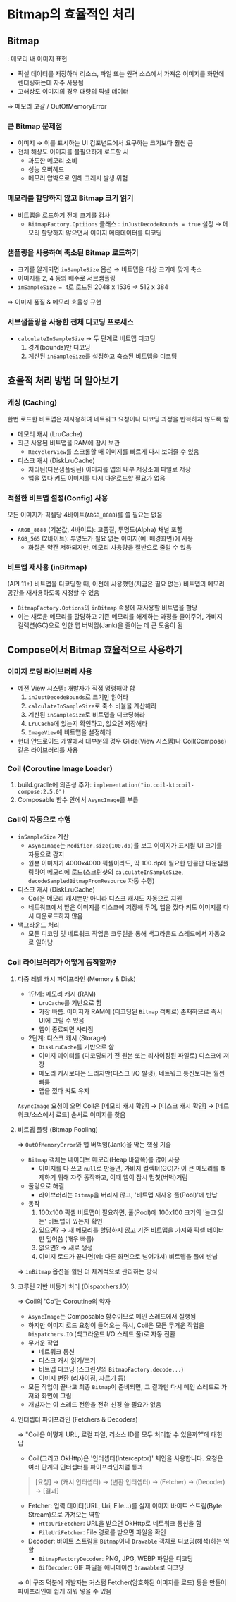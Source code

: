 # Bitmap의 효율적인 처리

## Bitmap

: 메모리 내 이미지 표현

- 픽셀 데이터를 저장하며 리소스, 파일 또는 원격 소스에서 가져온 이미지를 화면에 렌더링하는데 자주 사용됨
- 고해상도 이미지의 경우 대량의 픽셀 데이터

⇒ 메모리 고갈 / OutOfMemoryError

### 큰 Bitmap 문제점

- 이미지 → 이를 표시하는 UI 컴포넌트에서 요구하는 크기보다 훨씬 큼
- 전체 해상도 이미지를 불필요하게 로드할 시
    - 과도한 메모리 소비
    - 성능 오버헤드
    - 메모리 압박으로 인해 크래시 발생 위험

### 메모리를 할당하지 않고 Bitmap 크기 읽기

- 비트맵을 로드하기 전에 크기를 검사
    - `BitmapFactory.Optiions` 클래스 : `inJustDecodeBounds = true` 설정 → 메모리 할당하지 않으면서 이미지 메타데이터를 디코딩

### 샘플링을 사용하여 축소된 Bitmap 로드하기

- 크기를 알게되면 `inSampleSize` 옵션 → 비트맵을 대상 크기에 맞게 축소
- 이미지를 2, 4 등의 배수로 서브샘플링
- `imSampleSize = 4`로 로드된 2048 x 1536 → 512 x 384

⇒ 이미지 품질 & 메모리 효율성 규현

### 서브샘플링을 사용한 전체 디코딩 프로세스

- `calculateInSampleSize` → 두 단계로 비트맵 디코딩
    1. 경계(bounds)만 디코딩
    2. 계산된 `inSampleSize`를 설정하고 축소된 비트맵을 디코딩

## 효율적 처리 방법 더 알아보기

### 캐싱 (Caching)

한번 로드한 비트맵은 재사용하여 네트워크 요청이나 디코딩 과정을 반복하지 않도록 함

- 메모리 캐시 (LruCache)
- 최근 사용된 비트맵을 RAM에 잠시 보관
    - `RecyclerView`를 스크롤할 때 이미지를 빠르게 다시 보여줄 수 있음
- 디스크 캐시 (DiskLruCache)
    - 처리된(다운샘플링된) 이미지를 앱의 내부 저장소에 파일로 저장
    - 앱을 껐다 켜도 이미지를 다시 다운로드할 필요가 없음

### 적절한 비트맵 설정(Config) 사용

모든 이미지가 픽셀당 4바이트(`ARGB_8888`)를 쓸 필요는 없음

- `ARGB_8888` (기본값, 4바이트): 고품질, 투명도(Alpha) 채널 포함
- `RGB_565` (2바이트): 투명도가 필요 없는 이미지(예: 배경화면)에 사용
    - 화질은 약간 저하되지만, 메모리 사용량을 절반으로 줄일 수 있음

### 비트맵 재사용 (inBitmap)

(API 11+) 비트맵을 디코딩할 때, 이전에 사용했던(지금은 필요 없는) 비트맵의 메모리 공간을 재사용하도록 지정할 수 있음

- `BitmapFactory.Options`의 `inBitmap` 속성에 재사용할 비트맵을 할당
- 이는 새로운 메모리를 할당하고 기존 메모리를 해제하는 과정을 줄여주어, 가비지 컬렉션(GC)으로 인한 앱 버벅임(Jank)을 줄이는 데 큰 도움이 됨

## Compose에서 Bitmap 효율적으로 사용하기

### 이미지 로딩 라이브러리 사용

- 예전 View 시스템: 개발자가 직접 명령해야 함
    1. `inJustDecodeBounds`로 크기만 읽어라
    2. `calculateInSampleSize`로 축소 비율을 계산해라
    3. 계산된 `inSampleSize`로 비트맵을 디코딩해라
    4. `LruCache`에 있는지 확인하고, 없으면 저장해라
    5. `ImageView`에 비트맵을 설정해라
- 현대 안드로이드 개발에서 대부분의 경우 Glide(View 시스템)나 Coil(Compose) 같은 라이브러리를 사용

### Coil (Coroutine Image Loader)

1. build.gradle에 의존성 추가: `implementation("io.coil-kt:coil-compose:2.5.0")`
2. Composable 함수 안에서 `AsyncImage`를 부름

### Coil이 자동으로 수행

- `inSampleSize` 계산
    - `AsyncImage`는 `Modifier.size(100.dp)`를 보고 이미지가 표시될 UI 크기를 자동으로 감지
    - 원본 이미지가 4000x4000 픽셀이라도, 딱 100.dp에 필요한 만큼만 다운샘플링하여 메모리에 로드(스크린샷의 `calculateInSampleSize`, `decodeSampledBitmapFromResource` 자동 수행)
- 디스크 캐시 (DiskLruCache)
    - Coil은 메모리 캐시뿐만 아니라 디스크 캐시도 자동으로 지원
    - 네트워크에서 받은 이미지를 디스크에 저장해 두어, 앱을 껐다 켜도 이미지를 다시 다운로드하지 않음
- 백그라운드 처리
    - 모든 디코딩 및 네트워크 작업은 코루틴을 통해 백그라운드 스레드에서 자동으로 일어남

### Coil 라이브러리가 어떻게 동작할까?

1. 다중 레벨 캐시 파이프라인 (Memory & Disk)
    - 1단계: 메모리 캐시 (RAM)
        - `LruCache`를 기반으로 함
        - 가장 빠름. 이미지가 RAM에 (디코딩된 `Bitmap` 객체로) 존재하므로 즉시 UI에 그릴 수 있음
        - 앱이 종료되면 사라짐
    - 2단계: 디스크 캐시 (Storage)
        - `DiskLruCache`를 기반으로 함
        - 이미지 데이터를 (디코딩되기 전 원본 또는 리사이징된 파일로) 디스크에 저장
        - 메모리 캐시보다는 느리지만(디스크 I/O 발생), 네트워크 통신보다는 훨씬 빠름
        - 앱을 껐다 켜도 유지
    
    `AsyncImage` 요청이 오면 Coil은 [메모리 캐시 확인] → [디스크 캐시 확인] → [네트워크/소스에서 로드] 순서로 이미지를 찾음
    
2. 비트맵 풀링 (Bitmap Pooling)
    
    ⇒ `OutOfMemoryError`와 앱 버벅임(Jank)을 막는 핵심 기술
    
    - `Bitmap` 객체는 네이티브 메모리(Heap 바깥쪽)를 많이 사용
        - 이미지를 다 쓰고 `null`로 만들면, 가비지 컬렉터(GC)가 이 큰 메모리를 해제하기 위해 자주 동작하고, 이때 앱이 잠시 멈칫(버벅)거림
    - 풀링으로 해결
        - 라이브러리는 `Bitmap`을 버리지 않고, '비트맵 재사용 풀(Pool)'에 반납
    - 동작
        1. 100x100 픽셀 비트맵이 필요하면, 풀(Pool)에 100x100 크기의 '놀고 있는' 비트맵이 있는지 확인
        2. 있으면? → 새 메모리를 할당하지 않고 기존 비트맵을 가져와 픽셀 데이터만 덮어씀 (매우 빠름)
        3. 없으면? → 새로 생성
        4. 이미지 로드가 끝나면(예: 다른 화면으로 넘어가서) 비트맵을 풀에 반납
    
    ⇒ `inBitmap` 옵션을 훨씬 더 체계적으로 관리하는 방식
    
3. 코루틴 기반 비동기 처리 (Dispatchers.IO)
    
    ⇒ Coil의 'Co'는 Coroutine의 약자
    
    - `AsyncImage`는 Composable 함수이므로 메인 스레드에서 실행됨
    - 하지만 이미지 로드 요청이 들어오는 즉시, Coil은 모든 무거운 작업을 `Dispatchers.IO` (백그라운드 I/O 스레드 풀)로 자동 전환
    - 무거운 작업
        - 네트워크 통신
        - 디스크 캐시 읽기/쓰기
        - 비트맵 디코딩 (스크린샷의 `BitmapFactory.decode...`)
        - 이미지 변환 (리사이징, 자르기 등)
    - 모든 작업이 끝나고 최종 `Bitmap`이 준비되면, 그 결과만 다시 메인 스레드로 가져와 화면에 그림
    - 개발자는 이 스레드 전환을 전혀 신경 쓸 필요가 없음
4. 인터셉터 파이프라인 (Fetchers & Decoders)
    
    ⇒ "Coil은 어떻게 URL, 로컬 파일, 리소스 ID를 모두 처리할 수 있을까?"에 대한 답
    
    - Coil(그리고 OkHttp)은 '인터셉터(Interceptor)' 체인을 사용합니다. 요청은 여러 단계의 인터셉터를 파이프라인처럼 통과
    
    > [요청] → (캐시 인터셉터) → (변환 인터셉터) → (Fetcher) → (Decoder) → [결과]
    > 
    - Fetcher: 입력 데이터(URL, Uri, File...)를 실제 이미지 바이트 스트림(Byte Stream)으로 가져오는 역할
        - `HttpUriFetcher`: URL을 받으면 OkHttp로 네트워크 통신을 함
        - `FileUriFetcher`: File 경로를 받으면 파일을 확인
    - Decoder: 바이트 스트림을 `Bitmap`이나 `Drawable` 객체로 디코딩(해석)하는 역할
        - `BitmapFactoryDecoder`: PNG, JPG, WEBP 파일을 디코딩
        - `GifDecoder`: GIF 파일을 애니메이션 `Drawable`로 디코딩
    
    ⇒ 이 구조 덕분에 개발자는 커스텀 Fetcher(암호화된 이미지를 로드) 등을 만들어 파이프라인에 쉽게 끼워 넣을 수 있음